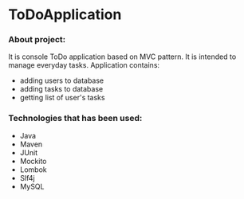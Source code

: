 # ToDoApplication

### About project:

It is console ToDo application based on MVC pattern. It is intended to manage everyday tasks.
Application contains:
- adding users to database
- adding tasks to database
- getting list of user's tasks

### Technologies that has been used:
- Java
- Maven
- JUnit
- Mockito
- Lombok
- Slf4j
- MySQL
